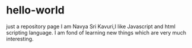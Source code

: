 # hello-world
just a repository page
I am Navya Sri Kavuri,I like Javascript and html scripting language.
I am fond of learning new things which are very much interesting.
